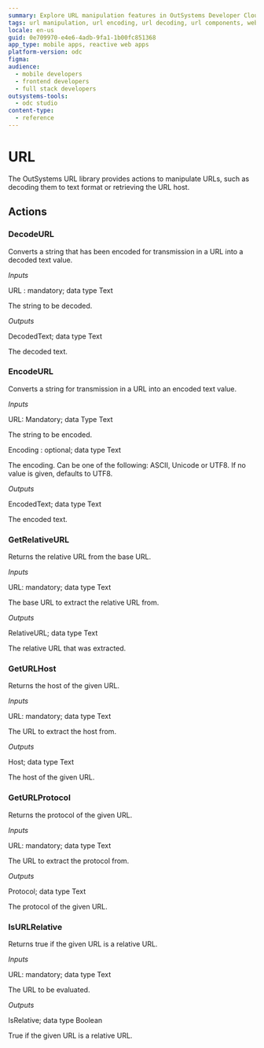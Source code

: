 ```yaml
---
summary: Explore URL manipulation features in OutSystems Developer Cloud (ODC), including decoding, encoding, and extracting URL components.
tags: url manipulation, url encoding, url decoding, url components, web development
locale: en-us
guid: 0e709970-e4e6-4adb-9fa1-1b00fc851368
app_type: mobile apps, reactive web apps
platform-version: odc
figma:
audience:
  - mobile developers
  - frontend developers
  - full stack developers
outsystems-tools:
  - odc studio
content-type:
  - reference
---
```


# URL

The OutSystems URL library provides actions to manipulate URLs, such as decoding them to text format or retrieving the URL host.

## Actions

### DecodeURL
Converts a string that has been encoded for transmission in a URL into a decoded text value.

_Inputs_

URL : mandatory; data type Text         

The string to be decoded.

_Outputs_

DecodedText; data type Text

The decoded text.


### EncodeURL

Converts a string for transmission in a URL into an encoded text value.

_Inputs_

URL: Mandatory; data Type Text 

The string to be encoded.

Encoding : optional; data type Text         

The encoding. Can be one of the following: ASCII, Unicode or UTF8. If no value is given, defaults to UTF8.

_Outputs_

EncodedText; data type Text

The encoded text.


### GetRelativeURL
Returns the relative URL from the base URL.

_Inputs_     

URL: mandatory; data type Text    

The base URL to extract the relative URL from.

_Outputs_

RelativeURL; data type Text

The relative URL that was extracted.


### GetURLHost
Returns the host of the given URL.

_Inputs_     

URL: mandatory; data type Text    

The URL to extract the host from.

_Outputs_

Host; data type Text

The host of the given URL.

### GetURLProtocol
Returns the protocol of the given URL.

_Inputs_     

URL: mandatory; data type Text    

The URL to extract the protocol from.

_Outputs_

Protocol; data type Text

The protocol of the given URL.


### IsURLRelative
Returns true if the given URL is a relative URL.

_Inputs_     

URL: mandatory; data type Text    

The URL to be evaluated.

_Outputs_

IsRelative; data type Boolean

True if the given URL is a relative URL.